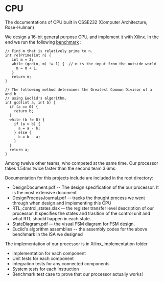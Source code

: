# CPU
The documentations of CPU built in CSSE232 (Computer Architecture, Rose-Hulman)

We design a 16-bit general purpose CPU, and implement it with Xilinx.
In the end we run the following [benchmark](http://dystopiancode.blogspot.com/2012/08/euclids-gcd-algorithm-in-ansi-c.html)
:
```
// Find m that is relatively prime to n.
int relPrime(int n) {
   int m = 2;
   while (gcd(n, m) != 1) {  // n is the input from the outside world
     m = m + 1;
   }
   return m;
}
   
// The following method determines the Greatest Common Divisor of a and b
// using Euclid's algorithm.
int gcd(int a, int b) {
  if (a == 0) {
    return b;
  }
  while (b != 0) {
    if (a > b) {
      a = a - b;
    } else {
      b = b - a;
    }
  }
  return a;
}
```
Among twelve other teams, who competed at the same time. Our processor takes 1.54ms twice faster than the second team 3.6ms.


Documentation for this projects include are included in the root directory:

  * DesignDocument.pdf -- The design specification of the our processor. It is the most extensive document
  * DesignProcessJournal.pdf -- tracks the thought process we went through when design and implementing this CPU
  * RTL_control_states.xlsx -- the register transfer level description of our processor. It specifies the states and trasition of the control unit and what RTL should happen in each state.
  * StateDiagram.pdf -- the visual FSM diagram for FSM design. 
  * Euclid's algorithm assemblies -- the assembly codes for the above benchmark in the ISA we designed
  
The implementation of our processor is in Xilinx_implementation folder
  * Implementation for each component
  * Unit tests for each component
  * Integration tests for any connected components
  * System tests for each instruction
  * Benchmark test case to prove that our processor actually works!
  
